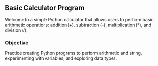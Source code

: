 ## Basic Calculator Program
Welcome to a simple Python calculator that allows users to perform basic arithmetic operations: addition (+), subtraction (-), multiplication (*), and division (/).
### Objective
Practice creating Python programs to perform arithmetic and string, experimenting with variables, and exploring data types.
